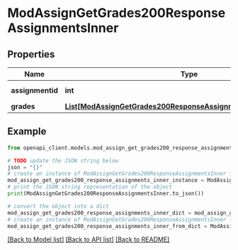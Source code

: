 # ModAssignGetGrades200ResponseAssignmentsInner


## Properties

Name | Type | Description | Notes
------------ | ------------- | ------------- | -------------
**assignmentid** | **int** | assignment id | [optional] 
**grades** | [**List[ModAssignGetGrades200ResponseAssignmentsInnerGradesInner]**](ModAssignGetGrades200ResponseAssignmentsInnerGradesInner.md) |  | [optional] 

## Example

```python
from openapi_client.models.mod_assign_get_grades200_response_assignments_inner import ModAssignGetGrades200ResponseAssignmentsInner

# TODO update the JSON string below
json = "{}"
# create an instance of ModAssignGetGrades200ResponseAssignmentsInner from a JSON string
mod_assign_get_grades200_response_assignments_inner_instance = ModAssignGetGrades200ResponseAssignmentsInner.from_json(json)
# print the JSON string representation of the object
print(ModAssignGetGrades200ResponseAssignmentsInner.to_json())

# convert the object into a dict
mod_assign_get_grades200_response_assignments_inner_dict = mod_assign_get_grades200_response_assignments_inner_instance.to_dict()
# create an instance of ModAssignGetGrades200ResponseAssignmentsInner from a dict
mod_assign_get_grades200_response_assignments_inner_from_dict = ModAssignGetGrades200ResponseAssignmentsInner.from_dict(mod_assign_get_grades200_response_assignments_inner_dict)
```
[[Back to Model list]](../README.md#documentation-for-models) [[Back to API list]](../README.md#documentation-for-api-endpoints) [[Back to README]](../README.md)


